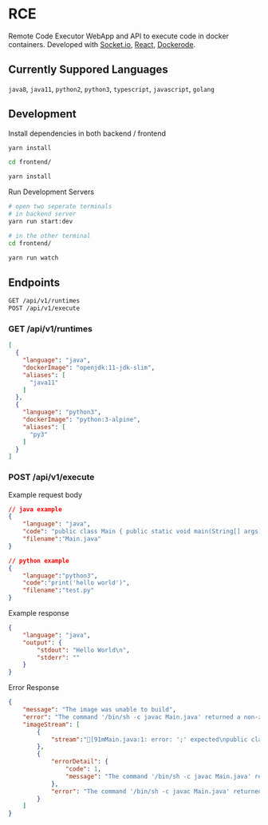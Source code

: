 # RCE
Remote Code Executor WebApp and API to execute code in docker containers. 
Developed with [Socket.io](https://socket.io/), [React](https://reactjs.org/), [Dockerode](https://github.com/apocas/dockerode).

## Currently Suppored Languages
`java8`, `java11`, `python2`, `python3`, `typescript`, `javascript`, `golang`

## Development

Install dependencies in both backend / frontend
```bash
yarn install

cd frontend/

yarn install
```

Run Development Servers
```bash
# open two seperate terminals
# in backend server
yarn run start:dev

# in the other terminal
cd frontend/

yarn run watch
```


## Endpoints
```bash
GET /api/v1/runtimes 
POST /api/v1/execute
```

### GET /api/v1/runtimes
```json
[
  {
    "language": "java",
    "dockerImage": "openjdk:11-jdk-slim",
    "aliases": [
      "java11"
    ]
  },
  {
    "language": "python3",
    "dockerImage": "python:3-alpine",
    "aliases": [
      "py3"
    ]
  }
]
```


### POST /api/v1/execute
Example request body
```json
// java example
{
    "language": "java",
    "code": "public class Main { public static void main(String[] args) { System.out.println(\"Hello World\");}}",
    "filename":"Main.java"
}

// python example
{
    "language":"python3",
    "code":"print('hello world')",
    "filename":"test.py"
}
```

Example response
```json
{
    "language": "java",
    "output": {
        "stdout": "Hello World\n",
        "stderr": ""
    }
}
```
Error Response
```json
{
    "message": "The image was unable to build",
    "error": "The command '/bin/sh -c javac Main.java' returned a non-zero code: 1",
    "imageStream": [
        {
            "stream":"[91mMain.java:1: error: ';' expected\npublic class Main { public static void main(String[] args) { System.out.println(\"Hello World\")}}\n                                                                                              ^\n[0m"
        },
        {
            "errorDetail": {
                "code": 1,
                "message": "The command '/bin/sh -c javac Main.java' returned a non-zero code: 1"
            },
            "error": "The command '/bin/sh -c javac Main.java' returned a non-zero code: 1"
        }
    ]
}
```
